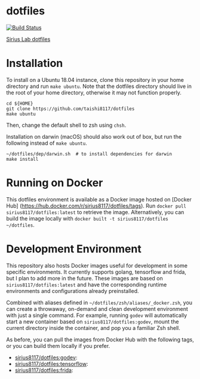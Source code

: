 # dotfiles
[![Build Status](https://travis-ci.org/taishi8117/dotfiles.svg?branch=master)](https://travis-ci.org/taishi8117/dotfiles)

[Sirius Lab dotfiles](https://github.com/taishi8117/dotfiles)

# Installation

To install on a Ubuntu 18.04 instance, clone this repository in your home directory and
run `make ubuntu`. Note that the dotfiles directory should live in the root of your
home directory, otherwise it may not function properly.
```
cd ${HOME}
git clone https://github.com/taishi8117/dotfiles
make ubuntu
```

Then, change the default shell to zsh using `chsh`.

Installation on darwin (macOS) should also work out of box, but run the following
instead of `make ubuntu`.
```
~/dotfiles/dep/darwin.sh  # to install dependencies for darwin
make install
```

# Running on Docker

This dotfiles environment is available as a Docker image
hosted on [Docker Hub] (https://hub.docker.com/r/sirius8117/dotfiles/tags).
Run `docker pull sirius8117/dotfiles:latest` to retrieve the image.
Alternatively, you can build the image locally with
`docker built -t sirius8117/dotfiles ~/dotfiles`.

# Development Environment

This repository also hosts Docker images useful for development in some
specific environments. It currently supports golang, tensorflow and frida,
but I plan to add more in the future. These images are based on
`sirius8117/dotfiles:latest` and have the corresponding runtime environments
and configurations already preinstalled.

Combined with aliases defined in `~/dotfiles/zsh/aliases/_docker.zsh`, you can
create a throwaway, on-demand and clean development environment with just
a single command. For example, running `godev` will automatically start a new
container based on `sirius8117/dotfiles:godev`, mount the current directory inside
the container, and pop you a familiar Zsh shell.

As before, you can pull the images from Docker Hub with the following tags, or
you can build them locally if you prefer.

* [sirius8117/dotfiles:godev](https://hub.docker.com/r/sirius8117/dotfiles/tags):
* [sirius8117/dotfiles:tensorflow](https://hub.docker.com/r/sirius8117/dotfiles/tags):
* [sirius8117/dotfiles:frida](https://hub.docker.com/r/sirius8117/dotfiles/tags):

